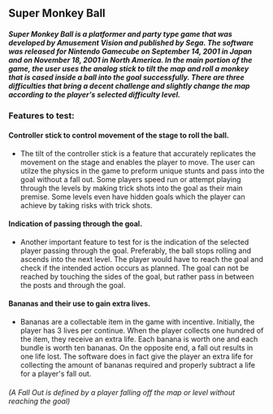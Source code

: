 ## Super Monkey Ball

##### Super Monkey Ball is a platformer and party type game that was developed by Amusement Vision and published by Sega. The software was released for Nintendo Gamecube on September 14, 2001 in Japan and on November 18, 2001 in North America. In the main portion of the game, the user uses the analog stick to tilt the map and roll a monkey that is cased inside a ball into the goal successfully. There are three difficulties that bring a decent challenge and slightly change the map according to the player's selected difficulty level.
### Features to test: 
#### Controller stick to control movement of the stage to roll the ball.
* The tilt of the controller stick is a feature that accurately replicates the movement on the stage and enables the player to move. The user can utilze the physics in the game to preform unique stunts and pass into the goal without a fall out. Some players speed run or attempt playing through the levels by making trick shots into the goal as their main premise. Some levels even have hidden goals which the player can achieve by taking risks with trick shots. 
#### Indication of passing through the goal.
* Another important feature to test for is the indication of the selected player passing through the goal. Preferably, the ball stops rolling and ascends into the next level. The player would have to reach the goal and check if the intended action occurs as planned. The goal can not be reached by touching the sides of the goal, but rather pass in between the posts and through the goal.
#### Bananas and their use to gain extra lives. 
* Bananas are a collectable item in the game with incentive. Initially, the player has 3 lives per continue. When the player collects one hundred of the item, they receive an extra life. Each banana is worth one and each bundle is worth ten bananas. On the opposite end, a fall out results in one life lost. The software does in fact give the player an extra life for collecting the amount of bananas required and properly subtract a life for a player's fall out.

###### (A Fall Out is defined by a player falling off the map or level without reaching the goal)
